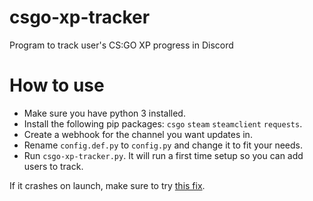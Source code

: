 # csgo-xp-tracker

Program to track user's CS:GO XP progress in Discord

# How to use

 * Make sure you have python 3 installed.
 * Install the following pip packages: `csgo` `steam` `steamclient` `requests`.
 * Create a webhook for the channel you want updates in.
 * Rename `config.def.py` to `config.py` and change it to fit your needs.
 * Run `csgo-xp-tracker.py`. It will run a first time setup so you can add users to track.

If it crashes on launch, make sure to try [this fix](https://github.com/everlyy/csgo-xp-tracker/issues/2).
